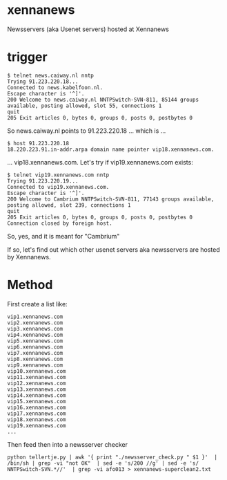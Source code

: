 # xennanews
Newsservers (aka Usenet servers) hosted at Xennanews


# trigger

```
$ telnet news.caiway.nl nntp
Trying 91.223.220.18...
Connected to news.kabelfoon.nl.
Escape character is '^]'.
200 Welcome to news.caiway.nl NNTPSwitch-SVN-811, 85144 groups available, posting allowed, slot 55, connections 1
quit
205 Exit articles 0, bytes 0, groups 0, posts 0, postbytes 0
```

So news.caiway.nl points to 91.223.220.18 ... which is ...

```
$ host 91.223.220.18
18.220.223.91.in-addr.arpa domain name pointer vip18.xennanews.com.
```

... vip18.xennanews.com. Let's try if vip19.xennanews.com exists:

```
$ telnet vip19.xennanews.com nntp
Trying 91.223.220.19...
Connected to vip19.xennanews.com.
Escape character is '^]'.
200 Welcome to Cambrium NNTPSwitch-SVN-811, 77143 groups available, posting allowed, slot 239, connections 1
quit
205 Exit articles 0, bytes 0, groups 0, posts 0, postbytes 0
Connection closed by foreign host.
```

So, yes, and it is meant for "Cambrium"

If so, let's find out which other usenet servers aka newsservers are hosted by Xennanews.

# Method

First create a list like:

```
vip1.xennanews.com
vip2.xennanews.com
vip3.xennanews.com
vip4.xennanews.com
vip5.xennanews.com
vip6.xennanews.com
vip7.xennanews.com
vip8.xennanews.com
vip9.xennanews.com
vip10.xennanews.com
vip11.xennanews.com
vip12.xennanews.com
vip13.xennanews.com
vip14.xennanews.com
vip15.xennanews.com
vip16.xennanews.com
vip17.xennanews.com
vip18.xennanews.com
vip19.xennanews.com
...
```

Then feed then into a newsserver checker

```
python tellertje.py | awk '{ print "./newsserver_check.py " $1 }'  | /bin/sh | grep -vi "not OK"  | sed -e 's/200 //g' | sed -e 's/ NNTPSwitch-SVN.*//'  | grep -vi afo013 > xennanews-superclean2.txt
```


